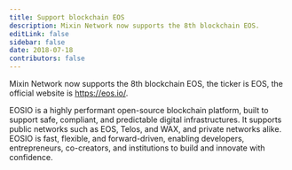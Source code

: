 ```yaml
---
title: Support blockchain EOS
description: Mixin Network now supports the 8th blockchain EOS.
editLink: false
sidebar: false
date: 2018-07-18
contributors: false
---
```


Mixin Network now supports the 8th blockchain EOS, the ticker is EOS, the official website is https://eos.io/.

EOSIO is a highly performant open-source blockchain platform, built to support safe, compliant, and predictable digital infrastructures. It supports public networks such as EOS, Telos, and WAX, and private networks alike. EOSIO is fast, flexible, and forward-driven, enabling developers, entrepreneurs, co-creators, and institutions to build and innovate with confidence.